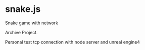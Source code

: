 # snake.js
Snake game with network

Archive Project.

Personal test tcp connection with node server and unreal engine4
